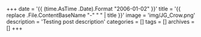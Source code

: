 +++
date = '{{ (time.AsTime .Date).Format "2006-01-02" }}'
title = '{{ replace .File.ContentBaseName "-" " " | title }}'
image = 'img/JG_Crow.png'
description = 'Testing post description'
categories = []
tags = []
archives = []
+++
